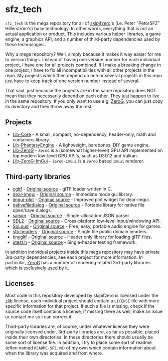# sfz_tech

`sfz_tech` is the mega repository for all of [skipifzero](http://www.skipifzero.com/)'s (i.e. Peter "PetorSFZ" Hillerström's) base technology. In other words, everything that is not an actual application or product. This includes various helper libraries, a game engine, a graphics API, and a number of third-party dependencies used by these technologies.

Why a mega repository? Well, simply because it makes it way easier for me to version things. Instead of having one version number for each individual project, I have one for all projects combined. If I make a breaking change in one project, I have to fix all incompatibilities with all other projects in the repo. My projects which then depend on one or several projects in this repo just have to keep track of one version number instead of several.

That said, just because the projects are in the same repository does NOT mean that they necessarily depend on each other. They just happen to live in the same repository. If you only want to use e.g. [ZeroG](https://github.com/PetorSFZ/sfz_tech/tree/master/Lib-ZeroG), you can just copy its directory and then throw away the rest.

## Projects

* [Lib-Core](https://github.com/PetorSFZ/sfz_tech/tree/master/Lib-Core) - A small, compact, no-dependency, header-only, math and containers library.
* [Lib-PhantasyEngine](https://github.com/PetorSFZ/sfz_tech/tree/master/Lib-PhantasyEngine) - A lightweight, barebones, DIY game engine.
* [Lib-ZeroG](https://github.com/PetorSFZ/sfz_tech/tree/master/Lib-ZeroG) - `ZeroG` is a (somewhat higher-level) GPU API implemented on top modern low-level GPU API's, such as D3D12 and Vulkan.
* [Lib-ZeroG-ImGui](https://github.com/PetorSFZ/sfz_tech/tree/master/Lib-ZeroG-ImGui) - `ZeroG-ImGui` is a `ZeroG` based `ImGui` renderer.

## Third-party libraries

* [cgltf](https://github.com/PetorSFZ/sfz_tech/tree/master/externals/cgltf) - [Original source](https://github.com/jkuhlmann/cgltf) - glTF loader written in C.
* [dear-imgui](https://github.com/PetorSFZ/sfz_tech/tree/master/externals/dear-imgui) - [Original source](https://github.com/ocornut/imgui) - Immediate mode gui library.
* [imgui-plot](https://github.com/PetorSFZ/sfz_tech/tree/master/externals/imgui-plot) - [Original source](https://github.com/soulthreads/imgui-plot) - Improved plot widget for dear-imgui.
* [nativefiledialog](https://github.com/PetorSFZ/sfz_tech/tree/master/externals/nativefiledialog) - [Original source](https://github.com/mlabbe/nativefiledialog) - Portable library for native file open/save dialogs.
* [sajson](https://github.com/PetorSFZ/sfz_tech/tree/master/externals/sajson) - [Original source](https://github.com/chadaustin/sajson) - Single-allocation JSON parser.
* [SDL2](https://github.com/PetorSFZ/sfz_tech/tree/master/externals/sdl2) - [Original source](https://www.libsdl.org/) - Cross-platform low-level input/windowing API.
* [SoLoud](https://github.com/PetorSFZ/sfz_tech/tree/master/externals/soloud) - [Original source](https://github.com/jarikomppa/soloud) - Free, easy, portable audio engine for games.
* [stb headers](https://github.com/PetorSFZ/sfz_tech/tree/master/externals/stb) - [Original source](https://github.com/nothings/stb) - Single file public domain headers.
* [tinygltf](https://github.com/PetorSFZ/sfz_tech/tree/master/externals/tinygltf) - [Original source](https://github.com/syoyo/tinygltf) - Header only library for loading glTF files.
* [utest.h](https://github.com/PetorSFZ/sfz_tech/tree/master/externals/utest.h) - [Original source](https://github.com/sheredom/utest.h) - Single-header testing framework.

In addition individual projects inside this mega repository may have private 3rd-party dependencies, see each project for more information. In particular, [ZeroG](https://github.com/PetorSFZ/sfz_tech/tree/master/Lib-ZeroG) has a number of rendering related 3rd-party libraries which is exclusively used by it.

## Licenses

Most code in this repository developed by skipifzero is licensed under the [zlib](https://www.zlib.net/zlib_license.html) license, each individual project should contain a `LICENSE` file with more specific information for that project. If such a file is missing, check if the source code itself contains a license, if missing there as well, make an issue or contact me so I can correct it.

Third-party libraries are, of course, under whatever license they were originally licensed under. 3rd-party libraries are, as far as possible, placed inside their own directories. In these directories there should usually be some sort of license file. In addition, I try to place some sort of readme (often named `README-SFZ.md`) of my own which contain information about when the library was acquired and from where.
